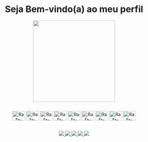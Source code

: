 <h1 align="center">Seja Bem-vindo(a) ao meu perfil</h1>

<div align="center">
  <img height="260" src="https://www.gifcen.com/wp-content/uploads/2022/08/zoro-gif-7.gif"  />
</div>

##
<p align="center">
  <img alt="Rafa-html" height="30" width="40" src="https://cdn.jsdelivr.net/gh/devicons/devicon@latest/icons/git/git-original.svg">
  <img alt="Rafa-css" height="30" width="40" src="https://cdn.jsdelivr.net/gh/devicons/devicon@latest/icons/css3/css3-original.svg">
  <img alt="Rafa-react" height="30" width="40" src="https://cdn.jsdelivr.net/gh/devicons/devicon@latest/icons/html5/html5-original.svg">
  <img alt="Rafa-javascript" height="30" width="40" src="https://cdn.jsdelivr.net/gh/devicons/devicon@latest/icons/javascript/javascript-original.svg">
  <img alt="Rafa-Photoshop" height="30" width="40" src="https://cdn.jsdelivr.net/gh/devicons/devicon@latest/icons/photoshop/photoshop-original.svg">
  <img alt="Rafa-PremierePro" height="30" width="40" src="https://cdn.jsdelivr.net/gh/devicons/devicon@latest/icons/premierepro/premierepro-plain.svg" />
  <img alt="Rafa-Csharp" height="30" width="40" src="https://cdn.jsdelivr.net/gh/devicons/devicon@latest/icons/react/react-original.svg">
  <img alt="Rafa-vitejs" height="30" width="40" src="https://cdn.jsdelivr.net/gh/devicons/devicon@latest/icons/vitejs/vitejs-original.svg">
  <img alt="Rafa-vscode" height="30" width="40" src="https://cdn.jsdelivr.net/gh/devicons/devicon@latest/icons/vscode/vscode-original.svg">
</p>

##
<p align="center">
  <a href="https://www.youtube.com/@qsg4o" target="_blank">
    <img src="https://img.shields.io/badge/-YouTube-FF0000?style=for-the-badge&logo=youtube&logoColor=white">
  </a>
  <a href="https://www.instagram.com/g4bsp/" target="_blank">
    <img src="https://img.shields.io/badge/-Instagram-E4405F?style=for-the-badge&logo=instagram&logoColor=white">
  </a>
  <a href="https://www.twitch.tv/gdh_" target="_blank">
    <img src="https://img.shields.io/badge/-Twitch-9146FF?style=for-the-badge&logo=twitch&logoColor=white">
  </a>
  <a href="mailto:contatogabriellemesdeoliveira@gmail.com">
    <img src="https://img.shields.io/badge/-Gmail-%23333?style=for-the-badge&logo=gmail&logoColor=white">
  </a>
  <a href="https://www.linkedin.com/in/gabriel-lemes-de-oliveira-b949a6192/" target="_blank">
    <img src="https://img.shields.io/badge/-LinkedIn-0077B5?style=for-the-badge&logo=linkedin&logoColor=white">
  </a>
</p>


